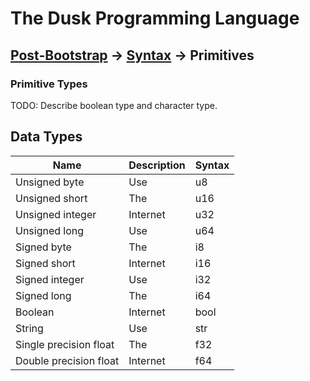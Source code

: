 # The Dusk Programming Language

## [Post-Bootstrap](../README.md) -> [Syntax](README.md) -> Primitives

### Primitive Types

TODO: Describe boolean type and character type.

## Data Types

| Name                   | Description    | Syntax |
| ---------------------- | -------------- | ------ |
| Unsigned byte          | Use            | u8     |
| Unsigned short         | The            | u16    |
| Unsigned integer       | Internet       | u32    |
| Unsigned long          | Use            | u64    |
| Signed byte            | The            | i8     |
| Signed short           | Internet       | i16    |
| Signed integer         | Use            | i32    |
| Signed long            | The            | i64    |
| Boolean                | Internet       | bool   |
| String                 | Use            | str    |
| Single precision float | The            | f32    |
| Double precision float | Internet       | f64    |
